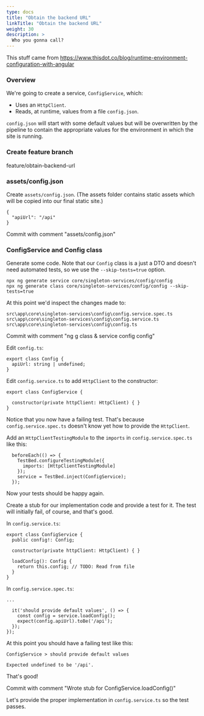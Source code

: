 ```yaml
---
type: docs
title: "Obtain the backend URL"
linkTitle: "Obtain the backend URL"
weight: 30
description: >
  Who you gonna call?
---
```


This stuff came from https://www.thisdot.co/blog/runtime-environment-configuration-with-angular

### Overview

We're going to create a service, `ConfigService`, which:
 - Uses an `HttpClient`.
 - Reads, at runtime, values from a file `config.json`.

`config.json` will start with some default values but will be overwritten by the
pipeline to contain the appropriate values for the environment in which
the site is running.

### Create feature branch

feature/obtain-backend-url

### assets/config.json

Create `assets/config.json`. (The assets folder contains static assets which will be copied 
into our final static site.)
~~~
{
  "apiUrl": "/api"
}
~~~

Commit with comment "assets/config.json"

### ConfigService and Config class

Generate some code. Note that our `Config` class is a just a DTO and doesn't need
automated tests, so we use the `--skip-tests=true` option.

~~~
npx ng generate service core/singleton-services/config/config
npx ng generate class core/singleton-services/config/config --skip-tests=true
~~~

At this point we'd inspect the changes made to:

~~~
src\app\core\singleton-services\config\config.service.spec.ts
src\app\core\singleton-services\config\config.service.ts
src\app\core\singleton-services\config\config.ts
~~~

Commit with comment "ng g class & service config config"

Edit `config.ts`:
~~~
export class Config {
  apiUrl: string | undefined;
}
~~~

Edit `config.service.ts` to add `HttpClient` to the constructor:

~~~
export class ConfigService {

  constructor(private httpClient: HttpClient) { }
}
~~~

Notice that you now have a failing test. That's because `config.service.spec.ts`
doesn't know yet how to provide the `HttpClient`.

Add an `HttpClientTestingModule` to the `imports` in `config.service.spec.ts` like this:
~~~
  beforeEach(() => {
    TestBed.configureTestingModule({
      imports: [HttpClientTestingModule]
    });
    service = TestBed.inject(ConfigService);
  });
~~~

Now your tests should be happy again.

Create a stub for our implementation code and provide a test for it.
The test will initially fail, of course, and that's good.

In `config.service.ts`:

~~~
export class ConfigService {
  public config!: Config;

  constructor(private httpClient: HttpClient) { }

  loadConfig(): Config {
    return this.config; // TODO: Read from file
  }
}
~~~

In `config.service.spec.ts`:

~~~
...

  it('should provide default values', () => {
    const config = service.loadConfig();
    expect(config.apiUrl).toBe('/api');
  });
});
~~~

At this point you should have a failing test like this:

~~~
ConfigService > should provide default values

Expected undefined to be '/api'.
~~~

That's good!

Commit with comment "Wrote stub for ConfigService.loadConfig()"

Let's provide the proper implementation in `config.service.ts` so the test passes.

~~~
~~~

